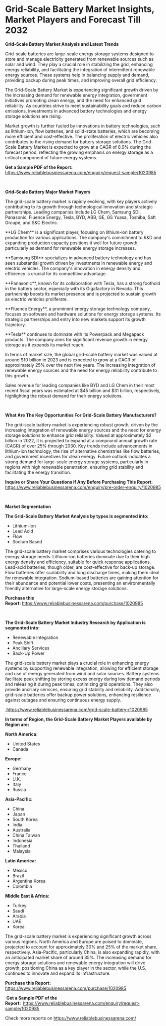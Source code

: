 <p><h1>Grid-Scale Battery Market Insights, Market Players and Forecast Till 2032</h1></p><p><strong>Grid-Scale Battery Market Analysis and Latest Trends</strong></p>
<p><p>Grid-scale batteries are large-scale energy storage systems designed to store and manage electricity generated from renewable sources such as solar and wind. They play a crucial role in stabilizing the grid, enhancing energy reliability, and facilitating the integration of intermittent renewable energy sources. These systems help in balancing supply and demand, providing backup during peak times, and improving overall grid efficiency.</p><p>The Grid-Scale Battery Market is experiencing significant growth driven by the increasing demand for renewable energy integration, government initiatives promoting clean energy, and the need for enhanced grid reliability. As countries strive to meet sustainability goals and reduce carbon emissions, investments in advanced battery technologies and energy storage solutions are rising.</p><p>Market growth is further fueled by innovations in battery technologies, such as lithium-ion, flow batteries, and solid-state batteries, which are becoming more efficient and cost-effective. The proliferation of electric vehicles also contributes to the rising demand for battery storage solutions. The Grid-Scale Battery Market is expected to grow at a CAGR of 8.9% during the forecast period, reflecting the growing emphasis on energy storage as a critical component of future energy systems.</p></p>
<p><strong>Get a Sample PDF of the Report:&nbsp;</strong> <a href="https://www.reliablebusinessarena.com/enquiry/request-sample/1020985?utm_campaign=2136&utm_medium=2&utm_source=Github&utm_content=ia&utm_term=21032025&utm_id=grid-scale-battery">https://www.reliablebusinessarena.com/enquiry/request-sample/1020985</a></p>
<p>&nbsp;</p>
<p><strong>Grid-Scale Battery Major Market Players</strong></p>
<p><p>The grid-scale battery market is rapidly evolving, with key players actively contributing to its growth through technological innovation and strategic partnerships. Leading companies include LG Chem, Samsung SDI, Panasonic, Fluence Energy, Tesla, BYD, ABB, GE, GS Yuasa, Toshiba, Saft Groupe, and S&C Electric.</p><p>**LG Chem** is a significant player, focusing on lithium-ion battery production for various applications. The company's commitment to R&D and expanding production capacity positions it well for future growth, particularly as demand for renewable energy storage increases.</p><p>**Samsung SDI** specializes in advanced battery technology and has seen substantial growth driven by investments in renewable energy and electric vehicles. The company's innovation in energy density and efficiency is crucial for its competitive advantage.</p><p>**Panasonic**, known for its collaboration with Tesla, has a strong foothold in the battery sector, especially with its Gigafactory in Nevada. This partnership boosts its market presence and is projected to sustain growth as electric vehicles proliferate.</p><p>**Fluence Energy**, a prominent energy storage technology company, focuses on software and hardware solutions for energy storage systems. Its strategic partnerships and entry into new markets support its growth trajectory.</p><p>**Tesla** continues to dominate with its Powerpack and Megapack products. The company aims for significant revenue growth in energy storage as it expands its market reach.</p><p>In terms of market size, the global grid-scale battery market was valued at around $10 billion in 2023 and is expected to grow at a CAGR of approximately 25% over the next five years. The increasing integration of renewable energy sources and the need for energy reliability contribute to this growth.</p><p>Sales revenue for leading companies like BYD and LG Chem in their most recent fiscal years was estimated at $45 billion and $31 billion, respectively, highlighting the robust demand for their energy solutions.</p></p>
<p>&nbsp;</p>
<p><strong>What Are The Key Opportunities For Grid-Scale Battery Manufacturers?</strong></p>
<p><p>The grid-scale battery market is experiencing robust growth, driven by the increasing integration of renewable energy sources and the need for energy storage solutions to enhance grid reliability. Valued at approximately $2 billion in 2022, it is projected to expand at a compound annual growth rate (CAGR) of over 25% through 2030. Key trends include advancements in lithium-ion technology, the rise of alternative chemistries like flow batteries, and government incentives for clean energy. Future outlook indicates a strong demand for large-scale energy storage systems, particularly in regions with high renewable penetration, ensuring grid stability and facilitating the energy transition.</p></p>
<p><strong>Inquire or Share Your Questions If Any Before Purchasing This Report:</strong> <a href="https://www.reliablebusinessarena.com/enquiry/pre-order-enquiry/1020985?utm_campaign=2136&utm_medium=2&utm_source=Github&utm_content=ia&utm_term=21032025&utm_id=grid-scale-battery">https://www.reliablebusinessarena.com/enquiry/pre-order-enquiry/1020985</a></p>
<p>&nbsp;</p>
<p><strong>Market Segmentation</strong></p>
<p><strong>The Grid-Scale Battery Market Analysis by types is segmented into:</strong></p>
<p><ul><li>Lithium-Ion</li><li>Lead Acid</li><li>Flow</li><li>Sodium Based</li></ul></p>
<p><p>The grid-scale battery market comprises various technologies catering to energy storage needs. Lithium-ion batteries dominate due to their high energy density and efficiency, suitable for quick response applications. Lead-acid batteries, though older, are cost-effective for back-up storage. Flow batteries offer scalability and long discharge times, making them ideal for renewable integration. Sodium-based batteries are gaining attention for their abundance and potential lower costs, presenting an environmentally friendly alternative for large-scale energy storage solutions.</p></p>
<p><strong>Purchase this Report:&nbsp;</strong><a href="https://www.reliablebusinessarena.com/purchase/1020985?utm_campaign=2136&utm_medium=2&utm_source=Github&utm_content=ia&utm_term=21032025&utm_id=grid-scale-battery">https://www.reliablebusinessarena.com/purchase/1020985</a></p>
<p>&nbsp;</p>
<p><strong>The Grid-Scale Battery Market Industry Research by Application is segmented into:</strong></p>
<p><ul><li>Renewable Integration</li><li>Peak Shift</li><li>Ancillary Services</li><li>Back-Up Power</li></ul></p>
<p><p>The grid-scale battery market plays a crucial role in enhancing energy systems by supporting renewable integration, allowing for efficient storage and use of energy generated from wind and solar sources. Battery systems facilitate peak shifting by storing excess energy during low demand periods and releasing it during peak times, optimizing grid operations. They also provide ancillary services, ensuring grid stability and reliability. Additionally, grid-scale batteries offer backup power solutions, enhancing resilience against outages and ensuring continuous energy supply.</p></p>
<p><a href="https://www.reliablebusinessarena.com/grid-scale-battery-r1020985?utm_campaign=2136&utm_medium=2&utm_source=Github&utm_content=ia&utm_term=21032025&utm_id=grid-scale-battery">&nbsp;https://www.reliablebusinessarena.com/grid-scale-battery-r1020985</a></p>
<p><strong>In terms of Region, the Grid-Scale Battery Market Players available by Region are:</strong></p>
<p>
    <p> <strong> North America: </strong>
        <ul>
            <li>United States</li>
            <li>Canada</li>
        </ul>
        </p> 
    <p> <strong> Europe: </strong>
        <ul>
            <li>Germany</li>
            <li>France</li>
            <li>U.K.</li>
            <li>Italy</li>
            <li>Russia</li>
        </ul>
        </p> 
    <p> <strong> Asia-Pacific: </strong>
        <ul>
            <li>China</li>
            <li>Japan</li>
            <li>South Korea</li>
            <li>India</li>
            <li>Australia</li>
            <li>China Taiwan</li>
            <li>Indonesia</li>
            <li>Thailand</li>
            <li>Malaysia</li>
        </ul>
        </p> 
    <p> <strong> Latin America: </strong>
        <ul>
            <li>Mexico</li>
            <li>Brazil</li>
            <li>Argentina Korea</li>
            <li>Colombia</li>
        </ul>
        </p> 
    <p> <strong> Middle East & Africa: </strong>
        <ul>
            <li>Turkey</li>
            <li>Saudi</li>
            <li>Arabia</li>
            <li>UAE</li>
            <li>Korea</li>
        </ul>
    </p>
    </p>
<p><p>The grid-scale battery market is experiencing significant growth across various regions. North America and Europe are poised to dominate, projected to account for approximately 30% and 25% of the market share, respectively. Asia-Pacific, particularly China, is also expanding rapidly, with an anticipated market share of around 35%. The increasing demand for energy storage solutions and renewable energy integration will drive growth, positioning China as a key player in the sector, while the U.S. continues to innovate and expand its infrastructure.</p></p>
<p><strong>Purchase this Report: </strong><a href="https://www.reliablebusinessarena.com/purchase/1020985?utm_campaign=2136&utm_medium=2&utm_source=Github&utm_content=ia&utm_term=21032025&utm_id=grid-scale-battery">https://www.reliablebusinessarena.com/purchase/1020985</a></p>
<p>&nbsp;<strong>Get a Sample PDF of the Report:&nbsp;&nbsp;</strong><a href="https://www.reliablebusinessarena.com/enquiry/request-sample/1020985?utm_campaign=2136&utm_medium=2&utm_source=Github&utm_content=ia&utm_term=21032025&utm_id=grid-scale-battery">https://www.reliablebusinessarena.com/enquiry/request-sample/1020985</a></p>
<p><strong></strong></p>
<p>Check more reports on <a href="https://www.reliablebusinessarena.com/?utm_campaign=2136&utm_medium=2&utm_source=Github&utm_content=ia&utm_term=21032025&utm_id=grid-scale-battery">https://www.reliablebusinessarena.com/</a></p>